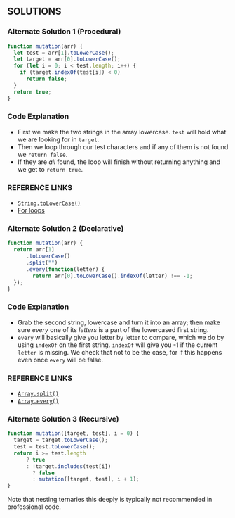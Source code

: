 ## SOLUTIONS

### Alternate Solution 1 (Procedural)
```js
function mutation(arr) {
  let test = arr[1].toLowerCase();
  let target = arr[0].toLowerCase();
  for (let i = 0; i < test.length; i++) {
    if (target.indexOf(test[i]) < 0)
      return false;
  }
  return true;
}
```
### Code Explanation
- First we make the two strings in the array lowercase.  `test` will hold what we are looking for in `target`.
- Then we loop through our test characters and if any of them is not found we `return false`.
- If they are *all* found, the loop will finish without returning anything and we get to `return true`.

### REFERENCE LINKS
- [`String.toLowerCase()`](http://forum.freecodecamp.com/t/javascript-string-prototype-tolowercase/15948)
- [For loops](http://forum.freecodecamp.com/t/javascript-for-loop/14666s-Explained)


### Alternate Solution 2 (Declarative)
```js
function mutation(arr) {
  return arr[1]
      .toLowerCase()
      .split("")
      .every(function(letter) {
        return arr[0].toLowerCase().indexOf(letter) !== -1;
  });
}
```
### Code Explanation
- Grab the second string, lowercase and turn it into an array; then make sure *every* one of its *letters* is a part of the lowercased first string.
- `every` will basically give you letter by letter to compare, which we do by using `indexOf` on the first string.  `indexOf` will give you -1 if the current `letter` is missing.  We check that not to be the case, for if this happens even once `every` will be false.

### REFERENCE LINKS
- [`Array.split()`](http://forum.freecodecamp.com/t/javascript-string-prototype-split/15944)
- [`Array.every()`](http://forum.freecodecamp.com/t/javascript-array-prototype-every/14287)


### Alternate Solution 3 (Recursive)
```js
function mutation([target, test], i = 0) {
  target = target.toLowerCase();
  test = test.toLowerCase();
  return i >= test.length 
      ? true 
      : !target.includes(test[i]) 
        ? false 
        : mutation([target, test], i + 1);
}
```
Note that nesting ternaries this deeply is typically not recommended in professional code.

